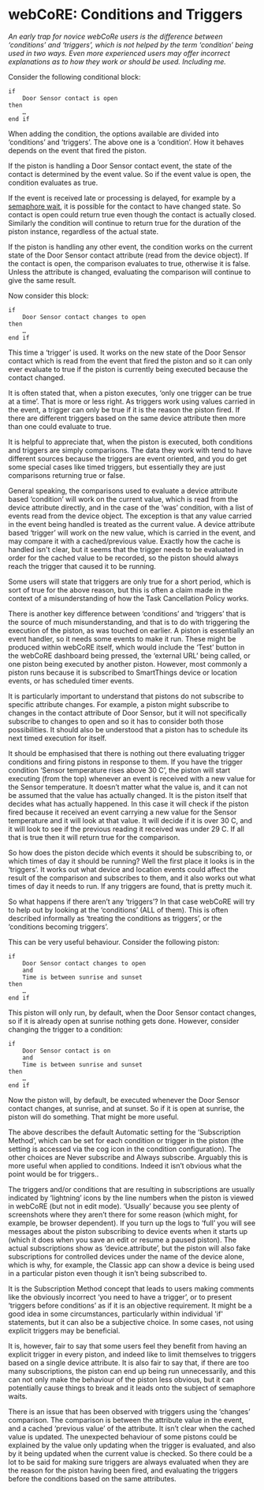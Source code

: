 # webCoRE: Conditions and Triggers
_An early trap for novice webCoRe users is the difference between ‘conditions’ and ‘triggers’, which is not helped by the term ‘condition’ being used in two ways.
Even more experienced users may offer incorrect explanations as to how they work or should be used. Including me._

Consider the following conditional block:

```
if
    Door Sensor contact is open
then
    …
end if
```

When adding the condition, the options available are divided into ‘conditions’ and ‘triggers’. The above one is a ‘condition’. How it behaves depends on the event that fired the piston. 

If the piston is handling a Door Sensor contact event, the state of the contact is determined by the event value. So if the event value is open, the condition evaluates as true. 

If the event is received late or processing is delayed, for example by a [semaphore wait](Piston%20waited%20at%20a%20semaphore.md), it is possible for the contact to have changed state. So contact is open could return true even though the contact is actually closed. Similarly the condition will continue to return true for the duration of the piston instance, regardless of the actual state.

If the piston is handling any other event, the condition works on the current state of the Door Sensor contact attribute (read from the device object). If the contact is open, the comparison evaluates to true, otherwise it is false. Unless the attribute is changed, evaluating the comparison will continue to give the same result.

Now consider this block:

```
if
    Door Sensor contact changes to open
then
    …
end if
```

This time a ‘trigger’ is used. It works on the new state of the Door Sensor contact which is read from the event that fired the piston and so it can only ever evaluate to true if the piston is currently being executed because the contact changed.

It is often stated that, when a piston executes, ‘only one trigger can be true at a time’. That is more or less right. As triggers work using values carried in the event, a trigger can only be true if it is the reason the piston fired. If there are different triggers based on the same device attribute then more than one could evaluate to true.

It is helpful to appreciate that, when the piston is executed, both conditions and triggers are simply comparisons. The data they work with tend to have different sources because the triggers are event oriented, and you do get some special cases like timed triggers, but essentially they are just comparisons returning true or false.

General speaking, the comparisons used to evaluate a device attribute based ‘condition’ will work on the current value, which is read from the device attribute directly, and in the case of the ‘was’ condition, with a list of events read from the device object. The exception is that any value carried in the event being handled is treated as the current value. A device attribute based  ‘trigger’ will work on the new value, which is carried in the event, and may compare it with a cached/previous value. Exactly how the cache is handled isn't clear, but it seems that the trigger needs to be evaluated in order for the cached value to be recorded, so the piston should always reach the trigger that caused it to be running.

Some users will state that triggers are only true for a short period, which is sort of true for the above reason, but this is often a claim made in the context of a misunderstanding of how the Task Cancellation Policy works.

There is another key difference between ‘conditions’ and ‘triggers’ that is the source of much misunderstanding, and that is to do with triggering the execution of the piston, as was touched on earlier. A piston is essentially an event handler, so it needs some events to make it run. These might be produced within webCoRE itself, which would include the ‘Test’ button in the webCoRE dashboard being pressed, the ‘external URL’ being called, or one piston being executed by another piston. However, most commonly a piston runs because it is subscribed to SmartThings device or location events, or has scheduled timer events.

It is particularly important to understand that pistons do not subscribe to specific attribute changes. For example, a piston might subscribe to changes in the contact attribute of Door Sensor, but it will not specifically subscribe to changes to open and so it has to consider both those possibilities. It should also be understood that a piston has to schedule its next timed execution for itself.

It should be emphasised that there is nothing out there evaluating trigger conditions and firing pistons in response to them. If you have the trigger condition ‘Sensor temperature rises above 30 C’, the piston will start executing (from the top) whenever an event is received with a new value for the Sensor temperature. It doesn’t matter what the value is, and it can not be assumed that the value has actually changed. It is the piston itself that decides what has actually happened. In this case it will check if the piston fired because it received an event carrying a new value for the Sensor temperature and it will look at that value. It will decide if it is over 30 C, and it will look to see if the previous reading it received was under 29 C. If all that is true then it will return true for the comparison.

So how does the piston decide which events it should be subscribing to, or which times of day it should be running? Well the first place it looks is in the ‘triggers’. It works out what device and location events could affect the result of the comparison and subscribes to them, and it also works out what times of day it needs to run. If any triggers are found, that is pretty much it.

So what happens if there aren’t any ‘triggers’? In that case webCoRE will try to help out by looking at the ‘conditions’ (ALL of them). This is often described informally as ‘treating the conditions as triggers’, or the ‘conditions becoming triggers’. 

This can be very useful behaviour. Consider the following piston:

```
if
    Door Sensor contact changes to open
    and
    Time is between sunrise and sunset
then
    …
end if
```

This piston will only run, by default, when the Door Sensor contact changes, so if it is already open at sunrise nothing gets done. However, consider changing the trigger to a condition:

```
if
    Door Sensor contact is on
    and
    Time is between sunrise and sunset
then
    …
end if
```

Now the piston will, by default, be executed whenever the Door Sensor contact changes, at sunrise, and at sunset. So if it is open at sunrise, the piston will do something. That might be more useful.

The above describes the default Automatic setting for the ‘Subscription Method’, which can be set for each condition or trigger in the piston (the setting is accessed via the cog icon in the condition configuration). The other choices are Never subscribe and Always subscribe. Arguably this is more useful when applied to conditions. Indeed it isn’t obvious what the point would be for triggers..

The triggers and/or conditions that are resulting in subscriptions are usually indicated by ‘lightning’ icons by the line numbers when the piston is viewed in webCoRE (but not in edit mode). ‘Usually’ because you see plenty of screenshots where they aren’t there for some reason (which might, for example, be browser dependent). If you turn up the logs to ‘full’ you will see messages about the piston subscribing to device events when it starts up (which it does when you save an edit or resume a paused piston). The actual subscriptions show as ‘device.attribute’, but the piston will also fake subscriptions for controlled devices under the name of the device alone, which is why, for example, the Classic app can show a device is being used in a particular piston even though it isn’t being subscribed to.

It is the Subscription Method concept that leads to users making comments like the obviously incorrect ‘you need to have a trigger’, or to present ‘triggers before conditions’ as if it is an objective requirement. It might be a good idea in some circumstances, particularly within individual 'if' statements, but it can also be a subjective choice. In some cases, not using explicit triggers may be beneficial.

It is, however, fair to say that some users feel they benefit from having an explicit trigger in every piston, and indeed like to limit themselves to triggers based on a single device attribute. It is also fair to say that, if there are too many subscriptions, the piston can end up being run unnecessarily, and this can not only make the behaviour of the piston less obvious, but it can potentially cause things to break and it leads onto the subject of semaphore waits.

There is an issue that has been observed with triggers using the ‘changes’ comparison. The comparison is between the attribute value in the event, and a cached ‘previous value’ of the attribute. It isn’t clear when the cached value is updated. The unexpected behaviour of some pistons could be explained by the value only updating when the trigger is evaluated, and also by it being updated when the current value is checked. So there could be a lot to be said for making sure triggers are always evaluated when they are the reason for the piston having been fired, and evaluating the triggers before the conditions based on the same attributes.
